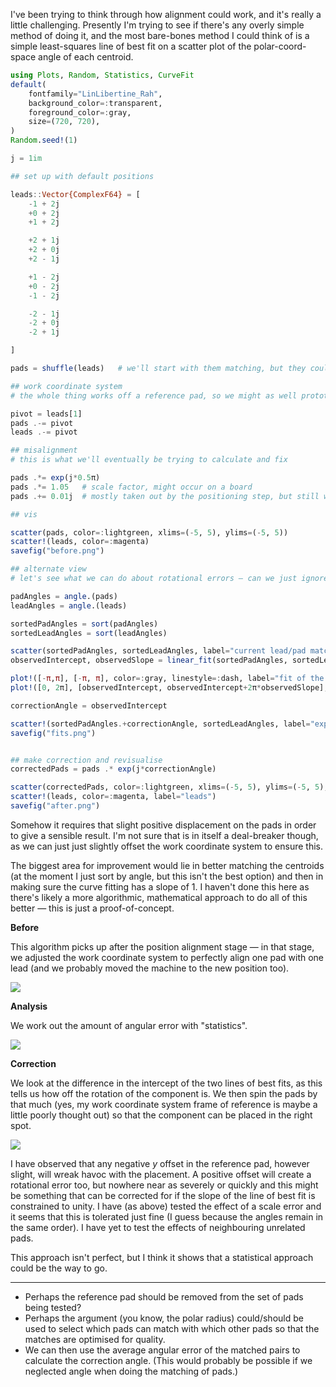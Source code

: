 I've been trying to think through how alignment could work, and it's really a little challenging. Presently I'm trying to see if there's any overly simple method of doing it, and the most bare-bones method I could think of is a simple least-squares line of best fit on a scatter plot of the polar-coord-space angle of each centroid.

```julia
using Plots, Random, Statistics, CurveFit
default(
	fontfamily="LinLibertine_Rah",
	background_color=:transparent,
	foreground_color=:gray,
	size=(720, 720),
)
Random.seed!(1)

j = 1im

## set up with default positions

leads::Vector{ComplexF64} = [
	-1 + 2j
	+0 + 2j
	+1 + 2j

	+2 + 1j
	+2 + 0j
	+2 - 1j

	+1 - 2j
	+0 - 2j
	-1 - 2j

	-2 - 1j
	-2 + 0j
	-2 + 1j

]

pads = shuffle(leads)	# we'll start with them matching, but they could be in literally any order (well, not really, but we'll go with it for now)

## work coordinate system
# the whole thing works off a reference pad, so we might as well prototype it as such

pivot = leads[1]
pads .-= pivot
leads .-= pivot

## misalignment
# this is what we'll eventually be trying to calculate and fix

pads .*= exp(j*0.5π)
pads .*= 1.05	# scale factor, might occur on a board
pads .+= 0.01j	# mostly taken out by the positioning step, but still worth simulating

## vis

scatter(pads, color=:lightgreen, xlims=(-5, 5), ylims=(-5, 5))
scatter!(leads, color=:magenta)
savefig("before.png")

## alternate view
# let's see what we can do about rotational errors — can we just ignore radius entirely?

padAngles = angle.(pads)
leadAngles = angle.(leads)

sortedPadAngles = sort(padAngles)
sortedLeadAngles = sort(leadAngles)

scatter(sortedPadAngles, sortedLeadAngles, label="current lead/pad matching")
observedIntercept, observedSlope = linear_fit(sortedPadAngles, sortedLeadAngles)

plot!([-π,π], [-π, π], color=:gray, linestyle=:dash, label="fit of the by-definition correct placement") # the line that we'd expect to see if the placement was perfect
plot!([0, 2π], [observedIntercept, observedIntercept+2π*observedSlope], label="fit of the present placement")	# fit of our less great placement

correctionAngle = observedIntercept

scatter!(sortedPadAngles.+correctionAngle, sortedLeadAngles, label="expected lead/pad matching after rotation")	# corrected placements
savefig("fits.png")


## make correction and revisualise
correctedPads = pads .* exp(j*correctionAngle)

scatter(correctedPads, color=:lightgreen, xlims=(-5, 5), ylims=(-5, 5), label="pads")
scatter!(leads, color=:magenta, label="leads")
savefig("after.png")

```

Somehow it requires that slight positive displacement on the pads in order to give a sensible result. I'm not sure that is in itself a deal-breaker though, as we can just just slightly offset the work coordinate system to ensure this.

The biggest area for improvement would lie in better matching the centroids (at the moment I just sort by angle, but this isn't the best option) and then in making sure the curve fitting has a slope of 1. I haven't done this here as there's likely a more algorithmic, mathematical approach to do all of this better — this is just a proof-of-concept.

**Before**

This algorithm picks up after the position alignment stage — in that stage, we adjusted the work coordinate system to perfectly align one pad with one lead (and we probably moved the machine to the new position too).

![](before%201.png)

**Analysis**

We work out the amount of angular error with "statistics".

![](fits%201.png)

**Correction**

We look at the difference in the intercept of the two lines of best fits, as this tells us how off the rotation of the component is. We then spin the pads by that much (yes, my work coordinate system frame of reference is maybe a little poorly thought out) so that the component can be placed in the right spot.

![](after.png)

I have observed that any negative *y* offset in the reference pad, however slight, will wreak havoc with the placement. A positive offset will create a rotational error too, but nowhere near as severely or quickly and this might be something that can be corrected for if the slope of the line of best fit is constrained to unity. I have (as above) tested the effect of a scale error and it seems that this is tolerated just fine (I guess because the angles remain in the same order). I have yet to test the effects of neighbouring unrelated pads.

This approach isn't perfect, but I think it shows that a statistical approach could be the way to go.

---

- Perhaps the reference pad should be removed from the set of pads being tested?
- Perhaps the argument (you know, the polar radius) could/should be used to select which pads can match with which other pads so that the matches are optimised for quality.
- We can then use the average angular error of the matched pairs to calculate the correction angle. (This would probably be possible if we neglected angle when doing the matching of pads.)